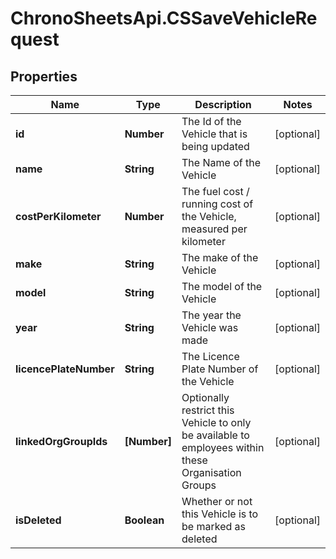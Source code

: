 # ChronoSheetsApi.CSSaveVehicleRequest

## Properties
Name | Type | Description | Notes
------------ | ------------- | ------------- | -------------
**id** | **Number** | The Id of the Vehicle that is being updated | [optional] 
**name** | **String** | The Name of the Vehicle | [optional] 
**costPerKilometer** | **Number** | The fuel cost / running cost of the Vehicle, measured per kilometer | [optional] 
**make** | **String** | The make of the Vehicle | [optional] 
**model** | **String** | The model of the Vehicle | [optional] 
**year** | **String** | The year the Vehicle was made | [optional] 
**licencePlateNumber** | **String** | The Licence Plate Number of the Vehicle | [optional] 
**linkedOrgGroupIds** | **[Number]** | Optionally restrict this Vehicle to only be available to employees within these Organisation Groups | [optional] 
**isDeleted** | **Boolean** | Whether or not this Vehicle is to be marked as deleted | [optional] 



